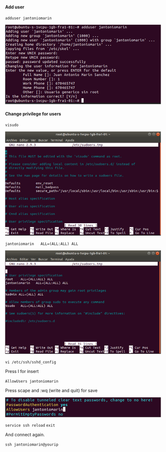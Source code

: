 #### Add user
`adduser jantoniomarin`

![Image SSH Connect](addUser.png)

#### Change privilege for users

`visudo`

![Image SSH Connect](visudo.png)

`jantoniomarin   ALL=(ALL:ALL) ALL`

![Image SSH Connect](privilege.png)

`vi /etc/ssh/sshd_config`

Press I for insert

`AllowUsers jantoniomarin`

Press scape and :wq (write and quit) for save

![Image SSH Connect](allowUser.png)

`service ssh reload`
`exit`

And connect again.

`ssh jantoniomarin@yourip`




